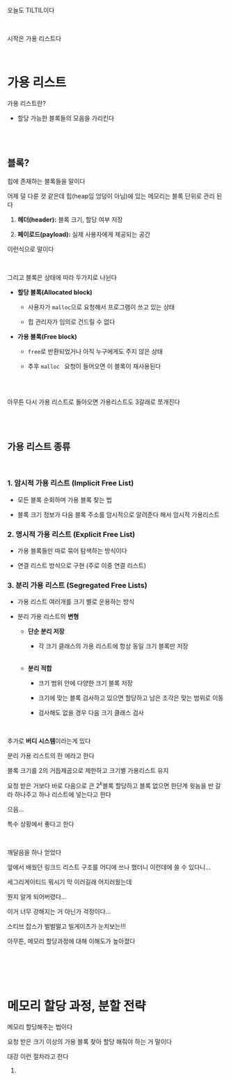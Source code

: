 오늘도 TILTIL이다

<br>

시작은 가용 리스트다

<br>

# 가용 리스트

가용 리스트란?

- 할당 가능한 블록들의 모음을 가리킨다

<br>
<br>

## 블록?

힙에 존재하는 블록들을 말이다

어제 덜 다룬 것 같은데 힙(heap임 엉덩이 아님)에 있는 메모리는 블록 단위로 관리 된다

1. **헤더(header):** 블록 크기, 할당 여부 저장

2. **페이로드(payload):** 실제 사용자에게 제공되는 공간

이런식으로 말이다

<br>

그리고 블록은 상태에 따라 두가지로 나뉜다

- **할당 블록(Allocated block)**

    - 사용자가 `malloc`으로 요청해서 프로그램이 쓰고 있는 상태

    - 힙 관리자가 임의로 건드릴 수 없다

- **가용 블록(Free block)**

    - `free`로 반환되었거나 아직 누구에게도 주지 않은 상태

    - 추후 `malloc ` 요청이 들어오면 이 블록이 재사용된다

<br>

<br>

아무튼 다시 가용 리스트로 돌아오면 가용리스트도 3갈래로 쪼개진다

<br>

<br>

## 가용 리스트 종류

<br>

### 1. **암시적 가용 리스트 (Implicit Free List)**

- 모든 블록 순회하며 가용 블록 찾는 법

- 블록 크기 정보가 다음 블록 주소를 암시적으로 알려준다 해서 암시적 가용리스트

### 2. **명시적 가용 리스트 (Explicit Free List)**

- 가용 블록들만 따로 묶어 탐색하는 방식이다

- 연결 리스트 방식으로 구현 (주로 이중 연결 리스트) 

### 3. **분리 가용 리스트 (Segregated Free Lists)**

- 가용 리스트 여러개를 크기 별로 운용하는 방식

- 분리 가용 리스트의 **변형**

    - **단순 분리 저장**

        - 각 크기 클래스의 가용 리스트에 항상 동일 크기 블록만 저장

    <br>

    - **분리 적합**

        - 크기 범위 안에 다양한 크기 블록 저장

        - 크기에 맞는 블록 검사하고 있으면 할당하고 남은 조각은 맞는 범위로 이동

        - 검사해도 없을 경우 다음 크기 클래스 검사

<br>

추가로 **버디 시스템**이라는게 있다

분리 가용 리스트의 한 에라고 한다

블록 크기를 2의 거듭제곱으로 제한하고 크기별 가용리스트 유지

요청 받은 거보다 바로 다음으로 큰 $2^k$블록 할당하고 블록 없으면 한단계 윗놈을 반 갈라 하나주고 하나 리스트에 넣는다고 한다

으음...

특수 상황에서 좋다고 한다

<br>

깨달음을 하나 얻었다

앞에서 배웠던 링크드 리스트 구조를 어디에 쓰나 했더니 이런데에 쓸 수 있다니...

세그리게이티드 뭐시기 막 이러길래 어지러웠는데

뭔지 알게 되어버렸다...

이거 너무 강해지는 거 아닌가 걱정이다...

스티브 잡스가 벌벌떨고 빌게이츠가 눈치보는!!!

아무튼, 메모리 할당과정에 대해 이해도가 높아졌다

<br><br>

<br>

# 메모리 할당 과정, 분할 전략

메모리 할당해주는 법이다

요청 받은 크기 이상의 가용 블록 찾아 할당 해줘야 하는 거 말이다

대강 이런 절차라고 한다

1. 